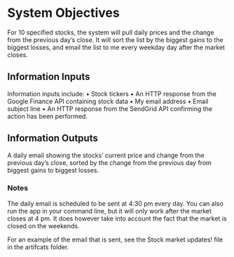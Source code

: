 # System Objectives
For 10 specified stocks, the system will pull daily prices and the change from the previous day’s close. It will sort the list by the biggest gains to the biggest losses, and email the list to me every weekday day after the market closes.  

## Information Inputs
Information inputs include:
•	Stock tickers
•	An HTTP response from the Google Finance API containing stock data
•	My email address
•	Email subject line 
•	An HTTP response from the SendGrid API confirming the action has been performed.

## Information Outputs
A daily email showing the stocks’ current price and change from the previous day’s close, sorted by the change from the previous day from biggest gains to biggest losses. 

### Notes
The daily email is scheduled to be sent at 4:30 pm every day. You can also run the app in your command line, but it will only work after the market closes at 4 pm. It does however take into account the fact that the market is closed on the weekends. 

For an example of the email that is sent, see the Stock market updates! file in the artifcats folder. 
